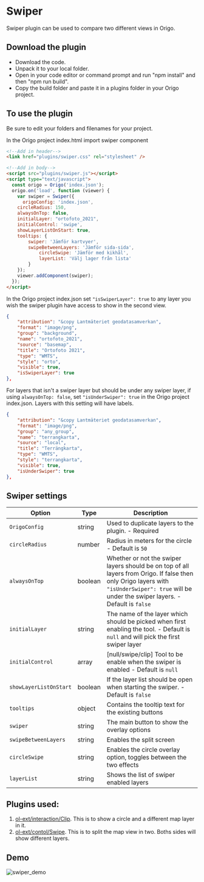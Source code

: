 # Swiper

Swiper plugin can be used to compare two different views in Origo.

## Download the plugin

- Download the code.
- Unpack it to your local folder.
- Open in your code editor or command prompt and run "npm install" and then "npm run build".
- Copy the build folder and paste it in a plugins folder in your Origo project.

## To use the plugin

Be sure to edit your folders and filenames for your project.

In the Origo project index.html import swiper component

```html
<!--Add in header-->
<link href="plugins/swiper.css" rel="stylesheet" />

<!--Add in body-->
<script src="plugins/swiper.js"></script>
<script type="text/javascript">
  const origo = Origo('index.json');
  origo.on('load', function (viewer) {
    var swiper = Swiper({
      origoConfig: 'index.json',
	circleRadius: 150,
	alwaysOnTop: false,
	initialLayer: "ortofoto_2021",
	initialControl: 'swipe',
	showLayerListOnStart: true,
	tooltips: {
		swiper: 'Jämför kartvyer',
		swipeBetweenLayers: 'Jämför sida-sida',
           	circleSwipe: 'Jämför med kikhål',
           	layerList: 'Välj lager från lista'
		}
	});
    viewer.addComponent(swiper);
  });
</script>
```

In the Origo project index.json set `"isSwiperLayer": true` to any layer you wish the swiper plugin have access to show in the second view.

```json
{
    "attribution": "&copy Lantmäteriet geodatasamverkan",
    "format": "image/png",
    "group": "background",
    "name": "ortofoto_2021",
    "source": "basemap",
    "title": "Ortofoto 2021",
    "type": "WMTS",
    "style": "orto",
    "visible": true,
    "isSwiperLayer": true
},
```
For layers that isn't a swiper layer but should be under any swiper layer, if using `alwaysOnTop: false`, set `"isUnderSwiper": true` in the Origo project index.json. Layers with this setting will have labels.

```json
{
    "attribution": "&copy Lantmäteriet geodatasamverkan",
    "format": "image/png",
    "group": "any_group",
    "name": "terrangkarta",
    "source": "local",
    "title": "Terrängkarta",
    "type": "WMTS",
    "style": "terrangkarta",
    "visible": true,
    "isUnderSwiper": true
},
```

## Swiper settings

Option | Type | Description
---|---|---
`OrigoConfig` | string | Used to duplicate layers to the plugin. - Required
`circleRadius` | number | Radius in meters for the circle - Default is `50`
`alwaysOnTop` | boolean | Whether or not the swiper layers should be on top of all layers from Origo. If false then only Origo layers with `"isUnderSwiper": true` will be under the swiper layers. - Default is `false`
`initialLayer` | string | The name of the layer which should be picked when first enabling the tool. - Default is `null` and will pick the first swiper layer
`initialControl` | array | [null/swipe/clip] Tool to be enable when the swiper is enabled - Default is `null`
`showLayerListOnStart` | boolean | If the layer list should be open when starting the swiper. - Default is `false`
`tooltips` | object | Contains the tooltip text for the existing buttons
`swiper` | string | The main button to show the overlay options
`swipeBetweenLayers` | string | Enables the split screen
`circleSwipe` | string | Enables the circle overlay option, toggles between the two effects
`layerList` | string | Shows the list of swiper enabled layers


## Plugins used:

1. [ol-ext/interaction/Clip](http://viglino.github.io/ol-ext/examples/interaction/map.interaction.clip.html). This is to show a circle and a different map layer in it.
2. [ol-ext/contol/Swipe](http://viglino.github.io/ol-ext/examples/control/map.control.swipe.html). This is to split the map view in two. Boths sides will show different layers.

## Demo
![swiper_demo](https://user-images.githubusercontent.com/17123002/164747711-72eeaeae-e35a-483a-9cf0-b445e9f3f033.gif)
